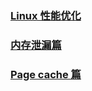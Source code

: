 ### [Linux 性能优化](https://github.com/huangjianchun69/Linux/tree/main/Linux%20%E6%80%A7%E8%83%BD%E4%BC%98%E5%8C%96)
### [内存泄漏篇](https://github.com/huangjianchun69/Linux/blob/main/%E5%86%85%E5%AD%98%E6%B3%84%E6%BC%8F%E7%AF%87.md)
### [Page cache 篇](https://github.com/huangjianchun69/Linux/blob/main/Page%20cache%20%E7%AF%87.md)
